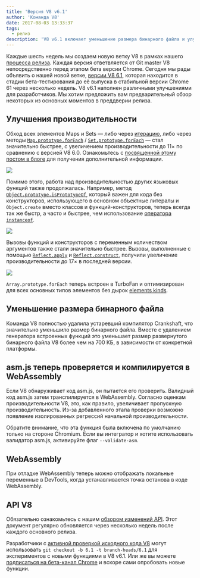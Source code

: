 ```yaml
---
title: 'Версия V8 v6.1'
author: 'Команда V8'
date: 2017-08-03 13:33:37
tags:
  - релиз
description: 'V8 v6.1 включает уменьшение размера бинарного файла и улучшения производительности. Кроме того, asm.js теперь проверяется и компилируется в WebAssembly.'
---
```

Каждые шесть недель мы создаем новую ветку V8 в рамках нашего [процесса релиза](/docs/release-process). Каждая версия ответвляется от Git master V8 непосредственно перед этапом бета версии Chrome. Сегодня мы рады объявить о нашей новой ветке, [версии V8 6.1](https://chromium.googlesource.com/v8/v8.git/+log/branch-heads/6.1), которая находится в стадии бета-тестирования до её выпуска в стабильной версии Chrome 61 через несколько недель. V8 v6.1 наполнен различными улучшениями для разработчиков. Мы хотим предложить вам предварительный обзор некоторых из основных моментов в преддверии релиза.

<!--truncate-->
## Улучшения производительности

Обход всех элементов Maps и Sets — либо через [итерацию](http://exploringjs.com/es6/ch_iteration.html), либо через методы [`Map.prototype.forEach`](https://developer.mozilla.org/ru/docs/Web/JavaScript/Reference/Global_Objects/Map/forEach) / [`Set.prototype.forEach`](https://developer.mozilla.org/ru/docs/Web/JavaScript/Reference/Global_Objects/Set/forEach) — стал значительно быстрее, с увеличением производительности до 11× по сравнению с версией V8 6.0. Ознакомьтесь с [посвященной этому постом в блоге](https://benediktmeurer.de/2017/07/14/faster-collection-iterators/) для получения дополнительной информации.

![](/_img/v8-release-61/iterating-collections.svg)

Помимо этого, работа над производительностью других языковых функций также продолжалась. Например, метод [`Object.prototype.isPrototypeOf`](https://developer.mozilla.org/ru/docs/Web/JavaScript/Reference/Global_Objects/Object/isPrototypeOf), который важен для кода без конструкторов, использующего в основном объектные литералы и `Object.create` вместо классов и функций-конструкторов, теперь всегда так же быстр, а часто и быстрее, чем использование [оператора `instanceof`](https://developer.mozilla.org/ru/docs/Web/JavaScript/Reference/Operators/instanceof).

![](/_img/v8-release-61/checking-prototype.svg)

Вызовы функций и конструкторов с переменным количеством аргументов также стали значительно быстрее. Вызовы, выполненные с помощью [`Reflect.apply`](https://developer.mozilla.org/ru/docs/Web/JavaScript/Reference/Global_Objects/Reflect/apply) и [`Reflect.construct`](https://developer.mozilla.org/ru/docs/Web/JavaScript/Reference/Global_Objects/Reflect/construct), получили увеличение производительности до 17× в последней версии.

![](/_img/v8-release-61/call-construct.svg)

`Array.prototype.forEach` теперь встроен в TurboFan и оптимизирован для всех основных типов элементов без дырок [elements kinds](/blog/elements-kinds).

## Уменьшение размера бинарного файла

Команда V8 полностью удалила устаревший компилятор Crankshaft, что значительно уменьшило размер бинарного файла. Вместе с удалением генератора встроенных функций это уменьшает размер развернутого бинарного файла V8 более чем на 700 КБ, в зависимости от конкретной платформы.

## asm.js теперь проверяется и компилируется в WebAssembly

Если V8 обнаруживает код asm.js, он пытается его проверить. Валидный код asm.js затем транспилируется в WebAssembly. Согласно оценкам производительности V8, это, как правило, увеличивает пропускную производительность. Из-за добавленного этапа проверки возможно появление изолированных регрессий начальной производительности.

Обратите внимание, что эта функция была включена по умолчанию только на стороне Chromium. Если вы интегратор и хотите использовать валидатор asm.js, активируйте флаг `--validate-asm`.

## WebAssembly

При отладке WebAssembly теперь можно отображать локальные переменные в DevTools, когда устанавливается точка останова в коде WebAssembly.

## API V8

Обязательно ознакомьтесь с нашим [обзором изменений API](https://docs.google.com/document/d/1g8JFi8T_oAE_7uAri7Njtig7fKaPDfotU6huOa1alds/edit). Этот документ регулярно обновляется через несколько недель после каждого основного релиза.

Разработчики с [активной проверкой исходного кода V8](/docs/source-code#using-git) могут использовать `git checkout -b 6.1 -t branch-heads/6.1` для экспериментов с новыми функциями в V8 v6.1. Или же вы можете [подписаться на бета-канал Chrome](https://www.google.com/chrome/browser/beta.html) и вскоре сами опробовать новые функции.

